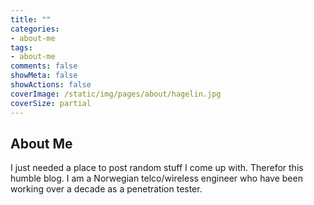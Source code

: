 ```yaml
---
title: ""
categories:
- about-me
tags:
- about-me
comments: false
showMeta: false
showActions: false
coverImage: /static/img/pages/about/hagelin.jpg
coverSize: partial
---
```

## About Me

I just needed a place to post random stuff I come up with. Therefor this humble blog.
I am a Norwegian telco/wireless engineer who have been working over a decade as a penetration tester.
